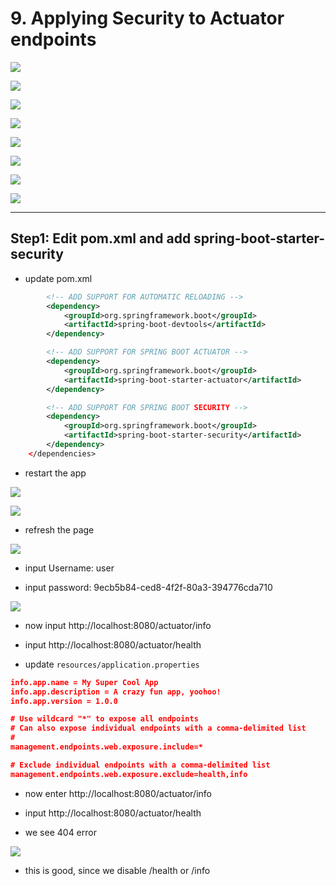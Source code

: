 # 9. Applying Security to Actuator endpoints

![](img/2020-04-02-01-22-25.png)

![](img/2020-04-02-01-23-29.png)

![](img/2020-04-02-01-24-45.png)

![](img/2020-04-02-01-25-25.png)

![](img/2020-04-02-01-26-02.png)

![](img/2020-04-02-01-26-16.png)

![](img/2020-04-02-01-26-32.png)

![](img/2020-04-02-01-26-56.png)

---

## Step1: Edit pom.xml and add spring-boot-starter-security

- update pom.xml

```xml
		<!-- ADD SUPPORT FOR AUTOMATIC RELOADING -->
		<dependency>
			<groupId>org.springframework.boot</groupId>
			<artifactId>spring-boot-devtools</artifactId>
		</dependency>

		<!-- ADD SUPPORT FOR SPRING BOOT ACTUATOR -->
		<dependency>
			<groupId>org.springframework.boot</groupId>
			<artifactId>spring-boot-starter-actuator</artifactId>
		</dependency>

		<!-- ADD SUPPORT FOR SPRING BOOT SECURITY -->
		<dependency>
			<groupId>org.springframework.boot</groupId>
			<artifactId>spring-boot-starter-security</artifactId>
		</dependency>
	</dependencies>

```

- restart the app

![](img/2020-04-02-01-31-19.png)

![](img/2020-04-02-01-31-46.png)

- refresh the page

![](img/2020-04-02-01-32-56.png)

- input Username: user

- input password: 9ecb5b84-ced8-4f2f-80a3-394776cda710

![](img/2020-04-02-01-34-49.png)

- now input http://localhost:8080/actuator/info

- input http://localhost:8080/actuator/health

- update `resources/application.properties`

```json
info.app.name = My Super Cool App
info.app.description = A crazy fun app, yoohoo!
info.app.version = 1.0.0

# Use wildcard "*" to expose all endpoints
# Can also expose individual endpoints with a comma-delimited list
#
management.endpoints.web.exposure.include=*

# Exclude individual endpoints with a comma-delimited list
management.endpoints.web.exposure.exclude=health,info
```

- now enter http://localhost:8080/actuator/info

- input http://localhost:8080/actuator/health

- we see 404 error

![](img/2020-04-02-01-39-48.png)

- this is good, since we disable /health or /info



















